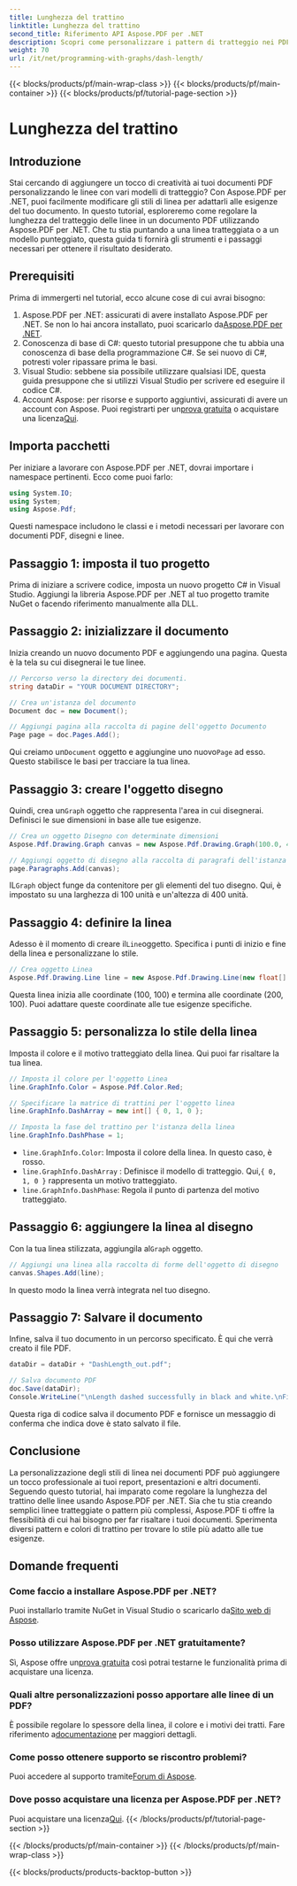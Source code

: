 ```yaml
---
title: Lunghezza del trattino
linktitle: Lunghezza del trattino
second_title: Riferimento API Aspose.PDF per .NET
description: Scopri come personalizzare i pattern di tratteggio nei PDF usando Aspose.PDF per .NET con la nostra guida passo-passo. Perfetto per aggiungere stile ai tuoi documenti.
weight: 70
url: /it/net/programming-with-graphs/dash-length/
---
```


{{< blocks/products/pf/main-wrap-class >}}
{{< blocks/products/pf/main-container >}}
{{< blocks/products/pf/tutorial-page-section >}}

# Lunghezza del trattino

## Introduzione

Stai cercando di aggiungere un tocco di creatività ai tuoi documenti PDF personalizzando le linee con vari modelli di tratteggio? Con Aspose.PDF per .NET, puoi facilmente modificare gli stili di linea per adattarli alle esigenze del tuo documento. In questo tutorial, esploreremo come regolare la lunghezza del tratteggio delle linee in un documento PDF utilizzando Aspose.PDF per .NET. Che tu stia puntando a una linea tratteggiata o a un modello punteggiato, questa guida ti fornirà gli strumenti e i passaggi necessari per ottenere il risultato desiderato.

## Prerequisiti

Prima di immergerti nel tutorial, ecco alcune cose di cui avrai bisogno:

1. Aspose.PDF per .NET: assicurati di avere installato Aspose.PDF per .NET. Se non lo hai ancora installato, puoi scaricarlo da[Aspose.PDF per .NET](https://releases.aspose.com/pdf/net/).
2. Conoscenza di base di C#: questo tutorial presuppone che tu abbia una conoscenza di base della programmazione C#. Se sei nuovo di C#, potresti voler ripassare prima le basi.
3. Visual Studio: sebbene sia possibile utilizzare qualsiasi IDE, questa guida presuppone che si utilizzi Visual Studio per scrivere ed eseguire il codice C#.
4.  Account Aspose: per risorse e supporto aggiuntivi, assicurati di avere un account con Aspose. Puoi registrarti per un[prova gratuita](https://releases.aspose.com/) o acquistare una licenza[Qui](https://purchase.aspose.com/buy).

## Importa pacchetti

Per iniziare a lavorare con Aspose.PDF per .NET, dovrai importare i namespace pertinenti. Ecco come puoi farlo:

```csharp
using System.IO;
using System;
using Aspose.Pdf;
```

Questi namespace includono le classi e i metodi necessari per lavorare con documenti PDF, disegni e linee.

## Passaggio 1: imposta il tuo progetto

Prima di iniziare a scrivere codice, imposta un nuovo progetto C# in Visual Studio. Aggiungi la libreria Aspose.PDF per .NET al tuo progetto tramite NuGet o facendo riferimento manualmente alla DLL. 

## Passaggio 2: inizializzare il documento

Inizia creando un nuovo documento PDF e aggiungendo una pagina. Questa è la tela su cui disegnerai le tue linee.

```csharp
// Percorso verso la directory dei documenti.
string dataDir = "YOUR DOCUMENT DIRECTORY";

// Crea un'istanza del documento
Document doc = new Document();

// Aggiungi pagina alla raccolta di pagine dell'oggetto Documento
Page page = doc.Pages.Add();
```

 Qui creiamo un`Document` oggetto e aggiungine uno nuovo`Page` ad esso. Questo stabilisce le basi per tracciare la tua linea.

## Passaggio 3: creare l'oggetto disegno

 Quindi, crea un`Graph` oggetto che rappresenta l'area in cui disegnerai. Definisci le sue dimensioni in base alle tue esigenze.

```csharp
// Crea un oggetto Disegno con determinate dimensioni
Aspose.Pdf.Drawing.Graph canvas = new Aspose.Pdf.Drawing.Graph(100.0, 400.0);

// Aggiungi oggetto di disegno alla raccolta di paragrafi dell'istanza di pagina
page.Paragraphs.Add(canvas);
```

 IL`Graph` object funge da contenitore per gli elementi del tuo disegno. Qui, è impostato su una larghezza di 100 unità e un'altezza di 400 unità.

## Passaggio 4: definire la linea

 Adesso è il momento di creare il`Line`oggetto. Specifica i punti di inizio e fine della linea e personalizzane lo stile.

```csharp
// Crea oggetto Linea
Aspose.Pdf.Drawing.Line line = new Aspose.Pdf.Drawing.Line(new float[] { 100, 100, 200, 100 });
```

Questa linea inizia alle coordinate (100, 100) e termina alle coordinate (200, 100). Puoi adattare queste coordinate alle tue esigenze specifiche.

## Passaggio 5: personalizza lo stile della linea

Imposta il colore e il motivo tratteggiato della linea. Qui puoi far risaltare la tua linea.

```csharp
// Imposta il colore per l'oggetto Linea
line.GraphInfo.Color = Aspose.Pdf.Color.Red;

// Specificare la matrice di trattini per l'oggetto linea
line.GraphInfo.DashArray = new int[] { 0, 1, 0 };

// Imposta la fase del trattino per l'istanza della linea
line.GraphInfo.DashPhase = 1;
```

- `line.GraphInfo.Color`: Imposta il colore della linea. In questo caso, è rosso.
- `line.GraphInfo.DashArray` : Definisce il modello di tratteggio. Qui,`{ 0, 1, 0 }` rappresenta un motivo tratteggiato.
- `line.GraphInfo.DashPhase`: Regola il punto di partenza del motivo tratteggiato.

## Passaggio 6: aggiungere la linea al disegno

 Con la tua linea stilizzata, aggiungila al`Graph` oggetto.

```csharp
// Aggiungi una linea alla raccolta di forme dell'oggetto di disegno
canvas.Shapes.Add(line);
```

In questo modo la linea verrà integrata nel tuo disegno.

## Passaggio 7: Salvare il documento

Infine, salva il tuo documento in un percorso specificato. È qui che verrà creato il file PDF.

```csharp
dataDir = dataDir + "DashLength_out.pdf";

// Salva documento PDF
doc.Save(dataDir);
Console.WriteLine("\nLength dashed successfully in black and white.\nFile saved at " + dataDir);
```

Questa riga di codice salva il documento PDF e fornisce un messaggio di conferma che indica dove è stato salvato il file.

## Conclusione

La personalizzazione degli stili di linea nei documenti PDF può aggiungere un tocco professionale ai tuoi report, presentazioni e altri documenti. Seguendo questo tutorial, hai imparato come regolare la lunghezza del trattino delle linee usando Aspose.PDF per .NET. Sia che tu stia creando semplici linee tratteggiate o pattern più complessi, Aspose.PDF ti offre la flessibilità di cui hai bisogno per far risaltare i tuoi documenti. Sperimenta diversi pattern e colori di trattino per trovare lo stile più adatto alle tue esigenze.

## Domande frequenti

### Come faccio a installare Aspose.PDF per .NET?
 Puoi installarlo tramite NuGet in Visual Studio o scaricarlo da[Sito web di Aspose](https://releases.aspose.com/pdf/net/).

### Posso utilizzare Aspose.PDF per .NET gratuitamente?
 Sì, Aspose offre un[prova gratuita](https://releases.aspose.com/) così potrai testarne le funzionalità prima di acquistare una licenza.

### Quali altre personalizzazioni posso apportare alle linee di un PDF?
 È possibile regolare lo spessore della linea, il colore e i motivi dei tratti. Fare riferimento a[documentazione](https://reference.aspose.com/pdf/net/) per maggiori dettagli.

### Come posso ottenere supporto se riscontro problemi?
 Puoi accedere al supporto tramite[Forum di Aspose](https://forum.aspose.com/c/pdf/10).

### Dove posso acquistare una licenza per Aspose.PDF per .NET?
Puoi acquistare una licenza[Qui](https://purchase.aspose.com/buy).
{{< /blocks/products/pf/tutorial-page-section >}}

{{< /blocks/products/pf/main-container >}}
{{< /blocks/products/pf/main-wrap-class >}}

{{< blocks/products/products-backtop-button >}}
